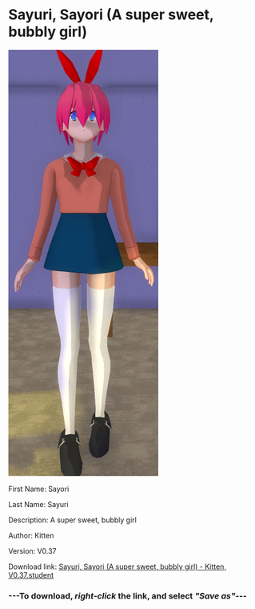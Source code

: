 # Sayuri, Sayori (A super sweet, bubbly girl)

<img src = "https://raw.githubusercontent.com/Arbiter1223/Daigaku-Gurashi-Custom-Students/master/Students/Files/Sayuri%2C%20Sayori%20(A%20super%20sweet%2C%20bubbly%20girl).png">

First Name: Sayori

Last Name: Sayuri

Description: A super sweet, bubbly girl

Author: Kitten

Version: V0.37

Download link: <a href="https://raw.githubusercontent.com/Arbiter1223/Daigaku-Gurashi-Custom-Students/master/Students/Files/Sayuri%2C%20Sayori%20(A%20super%20sweet%2C%20bubbly%20girl)%20-%20Kitten%2C%20V0.37.student">Sayuri, Sayori (A super sweet, bubbly girl) - Kitten, V0.37.student</a>

### ---**To download, _right-click_ the link, and select _"Save as"_**---
